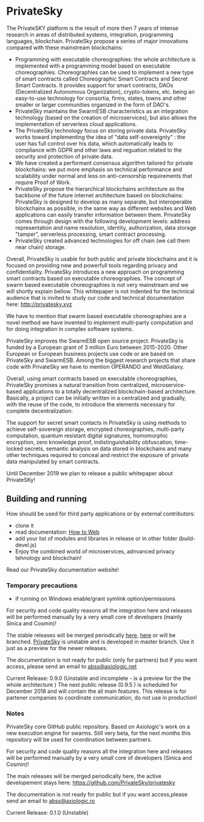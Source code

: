 
# PrivateSky

The PrivateSKY platform is the result of more then 7 years of intense research in areas of distributed systems, integration, programming languages, blockchain. 
PrivateSky propose a series of major innovations compared with these mainstream blockchains:
 - Programming with executable choreographies: the whole architecture is implemented with a  programming model based on executable choreographies. Choreographies can be used to implement a new type of smart contracts called Choreographic Smart Contracts and Secret Smart Contracts. It provides support for smart contracts, DAOs (Decentralized Autonomous Organization), crypto-tokens, etc. being an easy-to-use technology for consortia, firms, states, towns and other smaller or larger communities organized in the form of DAO's. 
 - PrivateSky maintains the SwarmESB characteristics as an integration technology (based on the creation of microservices), but also allows the implementation of serverless cloud applications. 
 - The PrivateSky technology focus on storing private data. PrivateSky works toward implementing the idea of "data self-sovereignty" : the user has full control over his data, which automatically leads to compliance with GDPR and other laws and reguation related to the security and protection of private data. 
 - We have created a performant consensus algorithm tailored for private blockchains: we put more emphasis on technical performance and scalability under normal and less on anti-censorship requirements that require Proof of Work. 
 - PrivateSky propose the hierarchical blockchains architecture as the backbone of the future internet architecture based on blockchains: PrivateSky is designed to develop as many separate, but interoperable blockchains as possible, in the same way as different websites and Web applications can easily transfer information between them.  PrivateSky comes through design with the following development levels: address representation and name resolution, identity, authorization, data storage "tamper”, serverless processing, smart contract processing.
 - PrivateSky created advanced technologies for off chain (we call them near chain) storage.
 
 Overall, PrivateSky is usable for both public and private blockchains and it is focused on providing new and powerfull tools regarding privacy and confidentiality. PrivateSky introduces a new approach on programming smart contracts based on executable choreographies.
The concept of swarm based executable choreographies is not very mainstream and we will shortly explain bellow. This whitepaper is not indented for the technical audience that is invited to study our code and technical documentation here: http://privatesky.xyz

We have to mention that swarm based executable choreographies are a novel method we have invented to implement multi-party computation and for doing integration in complex software systems.

PrivateSky improves the SwarmESB open source project. PrivateSky is funded by a European grant of 3 million Euro between 2015-2020. Other European or European business projects use code or are based on PrivateSky and SwarmESB. Among the biggest research projects that share code with PrivateSky we have to mention OPERANDO and WeldGalaxy.

Overall, using smart contracts based on executable choreographies, PrivateSky promises a natural transition from centralized, microservice-based applications to a totally decentralized blockchain-based architecture. Basically, a project can be initially written in a centralized and gradually, with the reuse of the code, to introduce the elements necessary for complete decentralization.  

The support for secret smart contacts in PrivateSky  is using methods to achieve  self-sovereign storage, encrypted choreographies, multi-party computation, quantum resistant digital signatures, homomorphic encryption, zero knowledge proof, indistinguishability obfuscation, time-locked secrets, semantic analysis on data stored in blockchains and many other techniques required to conceal and restrict the exposure of private data manipulated by smart contracts.

Until December 2019 we plan to release a public whitepaper about PrivateSKy!

## Building and running

How should be used for third party applications or by external contributors:
- clone it
- read documentation:  [How to Web](https://privatesky.xyz)
- add your list of modules and libraries in release or in other folder (build-devel.js)
- Enjoy the combined world of microservices, adnvanced privacy tehnology and blockchain!


Read our PrivateSky documentation website!


### Temporary precautions
- if running on Windows enable/grant symlink option/permissions

For security and code quality reasons all the integration here and releases will be performed manually by a very small core of developers (mainly Sinica and Cosmin)!

The stable releases will be merged periodically  [here](https://github.com/Axiologic/swarm-engine), [here](https://github.com/privatesky/psk-release) or will be branched.
[PrivateSky](https://github.com/PrivateSky/privatesky)  is unstable and is developed in master branch. Use it just as a preview for the newer releases.

The documentation is not ready for public (only for partners)  but if you want access, please send an email to abss@axiologic.net

Current Release: 0.9.0 (Unstable and incomplete - is a preview for the the whole architecture ) The next public release (0.9.5 ) is scheduled for December 2018 and will contain the all main features. This release is for partener companies to coordinate communication, do not use in production!

### Notes

PrivateSky core GitHub public repository. Based on Axiologic's work on a new execution engine for swarms.
Still very beta, for the next months this repository will be used for coordination between partners.

For security and code quality reasons all the integration here and releases will be performed manually by a very small core of developers (Sinica and Cosmin)!


The main releases will be merged periodically here, the active developement stays here:  https://github.com/PrivateSky/privatesky

The documentation is not ready for public but if you want access,please send an email to abss@axiologic.ro 

Current Release: 0.1.0 (Unstable)
